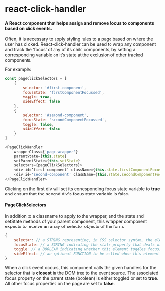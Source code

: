 # react-click-handler
#### A React component that helps assign and remove focus to components based on click events.

Often, it is necessary to apply styling rules to a page based on where the user has clicked. React-click-handler can be used to wrap any component and track the ‘focus’ of any of its child components, by setting a corresponding variable on it’s state at the exclusion of other tracked components.

For example:

```javascript
const pageClickSelectors = [
    {
        selector: '#first-component',
        focusState: 'firstComponentFocussed',
        toggle: true,
        sideEffect: false
    },
    {
        selector: '#second-component',
        focusState: 'secondComponentFocussed',
        toggle: false,
        sideEffect: false
    }
]

<PageClickHandler
    wrapperClass={'page-wrapper'}
    parentState={this.state}
    setParentState={this.setState}
    selectors={pageClickSelectors}>
    <div id=‘first-component’ className={this.state.firstComponentFocussed && 'open'}></div>
    <div id='second-component' className={this.state.secondComponentFocussed && 'open'}></div>
</PageClickHandler>
```

Clicking on the first div will set its corresponding focus state variable to **true** and ensure that the second div's focus state variable is false.

#### PageClickSelectors

In addition to a classname to apply to the wrapper, and the state and setState methods of your parent component, this wrapper component expects to receive an array of selector objects of the form:
```javascript
{
    selector: // a STRING representing, in CSS selector syntax, the element we want to attach a focus handler on
    focusState: // a STRING indicating the state property that deals with this elements focus
    toggle: // a BOOLEAN indicating whether this element toggles focus, or just sets it
    sideEffect: // an optional FUNCTION to be called when this element is clicked
}
```

When a click event occurs, this component calls the given handlers for the selector that is **closest** in the DOM tree to the event source.
The associated focus property on the parent state (boolean) is either toggled or set to **true**.
All other focus properties on the page are set to **false**.